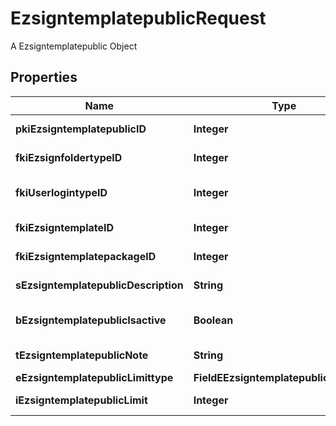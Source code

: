 

# EzsigntemplatepublicRequest

A Ezsigntemplatepublic Object

## Properties

| Name | Type | Description | Notes |
|------------ | ------------- | ------------- | -------------|
|**pkiEzsigntemplatepublicID** | **Integer** | The unique ID of the Ezsigntemplatepublic |  [optional] |
|**fkiEzsignfoldertypeID** | **Integer** | The unique ID of the Ezsignfoldertype. |  |
|**fkiUserlogintypeID** | **Integer** | The unique ID of the Userlogintype  Valid values:  |Value|Description|Detail| |-|-|-| |1|**Email Only**|The Ezsignsigner will receive a secure link by email| |2|**Email and phone or SMS**|The Ezsignsigner will receive a secure link by email and will need to authenticate using SMS or Phone call. **Additional fee applies**| |3|**Email and secret question**|The Ezsignsigner will receive a secure link by email and will need to authenticate using a predefined question and answer| |4|**In person only**|The Ezsignsigner will only be able to sign \&quot;In-Person\&quot; and there won&#39;t be any authentication. No email will be sent for invitation to sign. Make sure you evaluate the risk of signature denial and at minimum, we recommend you use a handwritten signature type| |5|**In person with phone or SMS**|The Ezsignsigner will only be able to sign \&quot;In-Person\&quot; and will need to authenticate using SMS or Phone call. No email will be sent for invitation to sign. **Additional fee applies**| |6|**Embedded**|The Ezsignsigner will only be able to sign in the embedded solution. No email will be sent for invitation to sign. **Additional fee applies**|   |7|**Embedded with phone or SMS**|The Ezsignsigner will only be able to sign in the embedded solution and will need to authenticate using SMS or Phone call. No email will be sent for invitation to sign. **Additional fee applies**|   |8|**No validation**|The Ezsignsigner will not receive an email and won&#39;t have to validate his connection using 2 factor. **Additional fee applies**|      |9|**Sms only**|The Ezsignsigner will not receive an email but will will need to authenticate using SMS. **Additional fee applies**|      |  |
|**fkiEzsigntemplateID** | **Integer** | The unique ID of the Ezsigntemplate |  [optional] |
|**fkiEzsigntemplatepackageID** | **Integer** | The unique ID of the Ezsigntemplatepackage |  [optional] |
|**sEzsigntemplatepublicDescription** | **String** | The description of the Ezsigntemplatepublic |  |
|**bEzsigntemplatepublicIsactive** | **Boolean** | Whether the ezsigntemplatepublic is active or not |  |
|**tEzsigntemplatepublicNote** | **String** | The note of the Ezsigntemplatepublic |  |
|**eEzsigntemplatepublicLimittype** | **FieldEEzsigntemplatepublicLimittype** |  |  |
|**iEzsigntemplatepublicLimit** | **Integer** | The limit of the Ezsigntemplatepublic |  |



